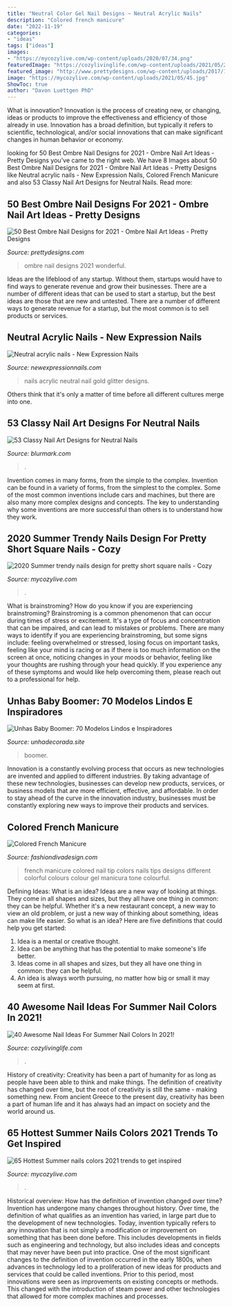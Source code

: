 ```yaml
---
title: "Neutral Color Gel Nail Designs ~ Neutral Acrylic Nails"
description: "Colored french manicure"
date: "2022-11-19"
categories:
- "ideas"
tags: ["ideas"]
images:
- "https://mycozylive.com/wp-content/uploads/2020/07/34.png"
featuredImage: "https://cozylivinglife.com/wp-content/uploads/2021/05/26-3-768x1152.jpg"
featured_image: "http://www.prettydesigns.com/wp-content/uploads/2017/12/30-wonderful-ombre-nail-designs-for-2018-15.jpg"
image: "https://mycozylive.com/wp-content/uploads/2021/05/45.jpg"
ShowToc: true
author: "Davon Luettgen PhD"
---
```



What is innovation?
Innovation is the process of creating new, or changing, ideas or products to improve the effectiveness and efficiency of those already in use. Innovation has a broad definition, but typically it refers to scientific, technological, and/or social innovations that can make significant changes in human behavior or economy.

	

		
looking for 50 Best Ombre Nail Designs for 2021 - Ombre Nail Art Ideas - Pretty Designs you've came to the right web. We have 8 Images about 50 Best Ombre Nail Designs for 2021 - Ombre Nail Art Ideas - Pretty Designs like Neutral acrylic nails - New Expression Nails, Colored French Manicure and also 53 Classy Nail Art Designs for Neutral Nails. Read more:
		
    
## 50 Best Ombre Nail Designs For 2021 - Ombre Nail Art Ideas - Pretty Designs

<img loading=lazy src="http://www.prettydesigns.com/wp-content/uploads/2017/12/30-wonderful-ombre-nail-designs-for-2018-15.jpg" onerror="this.onerror=null;this.src='https://tse2.mm.bing.net/th?id=OIP.yivCkNT4PZKzXh8NKXmzUQHaHa&amp;pid=15.1';" alt="50 Best Ombre Nail Designs for 2021 - Ombre Nail Art Ideas - Pretty Designs">

_Source: prettydesigns.com_

>ombre nail designs 2021 wonderful. 

	

Ideas are the lifeblood of any startup. Without them, startups would have to find ways to generate revenue and grow their businesses. There are a number of different ideas that can be used to start a startup, but the best ideas are those that are new and untested. There are a number of different ways to generate revenue for a startup, but the most common is to sell products or services.

    
## Neutral Acrylic Nails - New Expression Nails

<img loading=lazy src="https://newexpressionnails.com/wp-content/uploads/2019/02/neutral-acrylic-nails-1.jpg" onerror="this.onerror=null;this.src='https://tse1.mm.bing.net/th?id=OIP.F1SV-v6KOS_0MDQ9nKuiyQHaHa&amp;pid=15.1';" alt="Neutral acrylic nails - New Expression Nails">

_Source: newexpressionnails.com_

>nails acrylic neutral nail gold glitter designs. 

	

Others think that it's only a matter of time before all different cultures merge into one.

    
## 53 Classy Nail Art Designs For Neutral Nails

<img loading=lazy src="https://www.blurmark.com/wp-content/uploads/2017/04/Shiny-Neutral-Nails.jpg" onerror="this.onerror=null;this.src='https://tse2.mm.bing.net/th?id=OIP.R2cIHb-pPEOBDu_Wse_0WgHaJQ&amp;pid=15.1';" alt="53 Classy Nail Art Designs for Neutral Nails">

_Source: blurmark.com_

>. 

	

Invention comes in many forms, from the simple to the complex.
Invention can be found in a variety of forms, from the simplest to the complex. Some of the most common inventions include cars and machines, but there are also many more complex designs and concepts. The key to understanding why some inventions are more successful than others is to understand how they work.

    
## 2020 Summer Trendy Nails Design For Pretty Short Square Nails - Cozy

<img loading=lazy src="https://mycozylive.com/wp-content/uploads/2020/07/34.png" onerror="this.onerror=null;this.src='https://tse2.mm.bing.net/th?id=OIP.ppsekjtSJINb0WVro2IESQHaI3&amp;pid=15.1';" alt="2020 Summer trendy nails design for pretty short square nails - Cozy">

_Source: mycozylive.com_

>. 

	

What is brainstroming?
How do you know if you are experiencing brainstroming? Brainstroming is a common phenomenon that can occur during times of stress or excitement. It's a type of focus and concentration that can be impaired, and can lead to mistakes or problems. There are many ways to identify if you are experiencing brainstroming, but some signs include: feeling overwhelmed or stressed, losing focus on important tasks, feeling like your mind is racing or as if there is too much information on the screen at once, noticing changes in your moods or behavior, feeling like your thoughts are rushing through your head quickly. If you experience any of these symptoms and would like help overcoming them, please reach out to a professional for help.

    
## Unhas Baby Boomer: 70 Modelos Lindos E Inspiradores

<img loading=lazy src="https://unhadecorada.site/wp-content/uploads/2020/07/unhas-baby-boomer-4-6.jpg" onerror="this.onerror=null;this.src='https://tse3.mm.bing.net/th?id=OIP.KgzKz5y6Ozlxud3f-9V_DAHaMq&amp;pid=15.1';" alt="Unhas Baby Boomer: 70 Modelos Lindos e Inspiradores">

_Source: unhadecorada.site_

>boomer. 

	

Innovation is a constantly evolving process that occurs as new technologies are invented and applied to different industries. By taking advantage of these new technologies, businesses can develop new products, services, or business models that are more efficient, effective, and affordable. In order to stay ahead of the curve in the innovation industry, businesses must be constantly exploring new ways to improve their products and services.

    
## Colored French Manicure

<img loading=lazy src="http://www.fashiondivadesign.com/wp-content/uploads/2013/09/ysl3_104376807.jpg" onerror="this.onerror=null;this.src='https://tse4.mm.bing.net/th?id=OIP.XAbgKOOjQHUsPWBFNsOhgAHaLH&amp;pid=15.1';" alt="Colored French Manicure">

_Source: fashiondivadesign.com_

>french manicure colored nail tip colors nails tips designs different colorful colours colour gel manicura tone colourful. 

	

Defining Ideas: What is an idea?
Ideas are a new way of looking at things. They come in all shapes and sizes, but they all have one thing in common: they can be helpful. Whether it's a new restaurant concept, a new way to view an old problem, or just a new way of thinking about something, ideas can make life easier. So what is an idea? Here are five definitions that could help you get started: 
1) Idea is a mental or creative thought.
2) Idea can be anything that has the potential to make someone's life better.
3) Ideas come in all shapes and sizes, but they all have one thing in common: they can be helpful.
4) An idea is always worth pursuing, no matter how big or small it may seem at first.

    
## 40 Awesome Nail Ideas For Summer Nail Colors In 2021!

<img loading=lazy src="https://cozylivinglife.com/wp-content/uploads/2021/05/26-3-768x1152.jpg" onerror="this.onerror=null;this.src='https://tse3.mm.bing.net/th?id=OIP.voq-3TdwS0vvoH5Sb1vWWgHaLH&amp;pid=15.1';" alt="40 Awesome Nail Ideas For Summer Nail Colors In 2021!">

_Source: cozylivinglife.com_

>. 

	

History of creativity:
Creativity has been a part of humanity for as long as people have been able to think and make things. The definition of creativity has changed over time, but the root of creativity is still the same - making something new. From ancient Greece to the present day, creativity has been a part of human life and it has always had an impact on society and the world around us.

    
## 65 Hottest Summer Nails Colors 2021 Trends To Get Inspired

<img loading=lazy src="https://mycozylive.com/wp-content/uploads/2021/05/45.jpg" onerror="this.onerror=null;this.src='https://tse4.mm.bing.net/th?id=OIP.oFPps1j4GTIs83pjH_YQPQHaLH&amp;pid=15.1';" alt="65 Hottest Summer nails colors 2021 trends to get inspired">

_Source: mycozylive.com_

>. 

	

Historical overview: How has the definition of invention changed over time?
Invention has undergone many changes throughout history. Over time, the definition of what qualifies as an invention has varied, in large part due to the development of new technologies. Today, invention typically refers to any innovation that is not simply a modification or improvement on something that has been done before. This includes developments in fields such as engineering and technology, but also includes ideas and concepts that may never have been put into practice.
One of the most significant changes to the definition of invention occurred in the early 1800s, when advances in technology led to a proliferation of new ideas for products and services that could be called inventions. Prior to this period, most innovations were seen as improvements on existing concepts or methods. This changed with the introduction of steam power and other technologies that allowed for more complex machines and processes.


